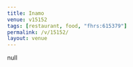 ```yaml
---
title: Inamo
venue: v15152
tags: [restaurant, food, "fhrs:615379"]
permalink: /v/15152/
layout: venue
---
```

null
